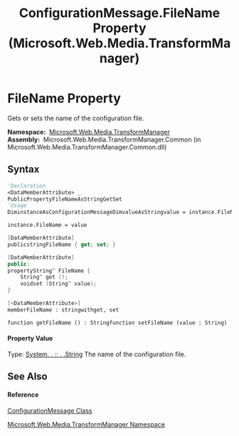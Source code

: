 ﻿---
title: ConfigurationMessage.FileName Property  (Microsoft.Web.Media.TransformManager)
TOCTitle: FileName Property
ms:assetid: P:Microsoft.Web.Media.TransformManager.ConfigurationMessage.FileName
ms:mtpsurl: https://msdn.microsoft.com/en-us/library/microsoft.web.media.transformmanager.configurationmessage.filename(v=VS.90)
ms:contentKeyID: 35520890
ms.date: 06/14/2012
mtps_version: v=VS.90
f1_keywords:
- Microsoft.Web.Media.TransformManager.ConfigurationMessage.get_FileName
- Microsoft.Web.Media.TransformManager.ConfigurationMessage.FileName
- Microsoft.Web.Media.TransformManager.ConfigurationMessage.set_FileName
dev_langs:
- CSharp
- JScript
- VB
- FSharp
- c++
api_location:
- Microsoft.Web.Media.TransformManager.Common.dll
api_name:
- Microsoft.Web.Media.TransformManager.ConfigurationMessage.FileName
- Microsoft.Web.Media.TransformManager.ConfigurationMessage.get_FileName
- Microsoft.Web.Media.TransformManager.ConfigurationMessage.set_FileName
api_type:
- Managed
topic_type:
- apiref
- kbSyntax
product_family_name: VS
ROBOTS: INDEX,FOLLOW
---

# FileName Property

Gets or sets the name of the configuration file.

**Namespace:**  [Microsoft.Web.Media.TransformManager](microsoft-web-media-transformmanager-namespace.md)  
**Assembly:**  Microsoft.Web.Media.TransformManager.Common (in Microsoft.Web.Media.TransformManager.Common.dll)

## Syntax

``` vb
'Declaration
<DataMemberAttribute> _
PublicPropertyFileNameAsStringGetSet
'Usage
DiminstanceAsConfigurationMessageDimvalueAsStringvalue = instance.FileName

instance.FileName = value
```

``` csharp
[DataMemberAttribute]
publicstringFileName { get; set; }
```

``` c++
[DataMemberAttribute]
public:
propertyString^ FileName {
    String^ get ();
    voidset (String^ value);
}
```

``` fsharp
[<DataMemberAttribute>]
memberFileName : stringwithget, set
```

``` jscript
function getFileName () : Stringfunction setFileName (value : String)
```

#### Property Value

Type: [System. . :: . .String](https://msdn.microsoft.com/en-us/library/s1wwdcbf\(v=vs.90\))  
The name of the configuration file.  

## See Also

#### Reference

[ConfigurationMessage Class](configurationmessage-class-microsoft-web-media-transformmanager.md)

[Microsoft.Web.Media.TransformManager Namespace](microsoft-web-media-transformmanager-namespace.md)

